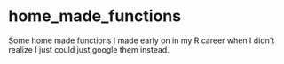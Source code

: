 # home_made_functions
Some home made functions I made early on in my R career when I didn't realize I just could just google them instead.

